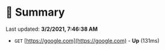 # 📖 Summary
Last updated: **3/2/2021, 7:46:38 AM**

- `GET` [https://google.com](https://google.com) - **Up** (131ms)
